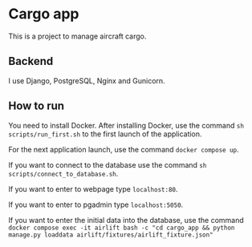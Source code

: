 # Cargo app
This is a project to manage aircraft cargo.

## Backend
I use Django, PostgreSQL, Nginx and Gunicorn.

## How to run
You need to install Docker. After installing Docker, use the command ```sh scripts/run_first.sh``` to the first launch of the application.

For the next application launch, use the command ```docker compose up```.

If you want to connect to the database use the command ```sh scripts/connect_to_database.sh```.

If you want to enter to webpage type ```localhost:80```.

If you want to enter to pgadmin type ```localhost:5050```.

If you want to enter the initial data into the database, use the command ```docker compose exec -it airlift bash -c "cd cargo_app && python manage.py loaddata airlift/fixtures/airlift_fixture.json"```